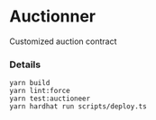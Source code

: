 # Auctionner
Customized auction contract

### Details


```shell
yarn build
yarn lint:force
yarn test:auctioneer
yarn hardhat run scripts/deploy.ts
```
